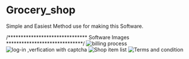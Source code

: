 # Grocery_shop
Simple and Easiest Method use for making this Software.

/*******************************    Software Images    ******************************/
![billing process](https://user-images.githubusercontent.com/103214086/195414052-343eeca8-0ace-449a-8b3b-8591e31b8ff7.png)
![log-in ,verfication with captcha](https://user-images.githubusercontent.com/103214086/195414082-0094cec8-fcb2-46ba-adab-9878797a275c.png)
![Shop item list](https://user-images.githubusercontent.com/103214086/195414101-ce03eef8-39a8-4135-a475-2a7960ac1eff.png)
![Terms and condition](https://user-images.githubusercontent.com/103214086/195414112-6fb6b11c-f8c7-4f4f-8106-f528107c7e1a.png)
